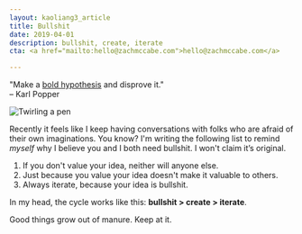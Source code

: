 ```yaml
---
layout: kaoliang3_article
title: Bullshit
date: 2019-04-01
description: bullshit, create, iterate
cta: <a href="mailto:hello@zachmccabe.com">hello@zachmccabe.com</a>

---
```



"Make a [bold hypothesis](https://en.wikipedia.org/wiki/Bold_hypothesis) and disprove it."<br />– Karl Popper

![Twirling a pen](https://www.zachmccabe.com/assets/viz/pen-flip-300.gif)

Recently it feels like I keep having conversations with folks who are afraid of their own imaginations. You know? I'm writing the following list to remind *myself* why I believe you and I both need bullshit. I won't claim it’s original.

1. If you don't value your idea, neither will anyone else.
2. Just because you value your idea doesn't make it valuable to others.
3. Always iterate, because your idea is bullshit.

In my head, the cycle works like this: **bullshit > create > iterate**.

Good things grow out of manure. Keep at it.
